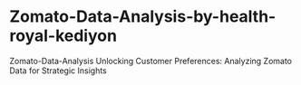 # Zomato-Data-Analysis-by-health-royal-kediyon
Zomato-Data-Analysis Unlocking Customer Preferences: Analyzing Zomato Data for Strategic Insights
